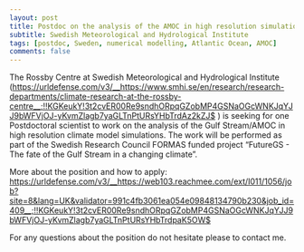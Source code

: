 ```yaml
---
layout: post
title: Postdoc on the analysis of the AMOC in high resolution simulations (Norrköping, Sweden)
subtitle: Swedish Meteorological and Hydrological Institute
tags: [postdoc, Sweden, numerical modelling, Atlantic Ocean, AMOC]
comments: false
---
```

The Rossby Centre at Swedish Meteorological and Hydrological Institute
(https://urldefense.com/v3/__https://www.smhi.se/en/research/research-departments/climate-research-at-the-rossby-centre__;!!KGKeukY!3t2cvER00Re9sndhORpqGZobMP4GSNaOGcWNKJqYJJ9bWFVjOJ-yKvmZlagb7yaGLTnPtURsYHbTrdAz2kZJ$  )
is seeking for one Postdoctoral scientist to work on the analysis of
the Gulf Stream/AMOC in high resolution climate model simulations.
The work will be performed as part of the Swedish Research Council
FORMAS funded project “FutureGS - The fate of the Gulf Stream in a
changing climate”.

More about the position and how to apply:
https://urldefense.com/v3/__https://web103.reachmee.com/ext/I011/1056/job?site=8&lang=UK&validator=991c4fb3061ea054e09848134790b230&job_id=409__;!!KGKeukY!3t2cvER00Re9sndhORpqGZobMP4GSNaOGcWNKJqYJJ9bWFVjOJ-yKvmZlagb7yaGLTnPtURsYHbTrdpaK5OW$ 

For any questions about the position do not hesitate please to contact me.
